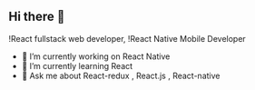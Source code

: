 ## Hi there 👋
!React fullstack web developer,
!React Native  Mobile Developer
- 🔭 I’m currently working on React Native
- 🌱 I’m currently learning  React
- 💬 Ask me about  React-redux , React.js , React-native
  
   

<!--
**sohretturaman/sohretturaman** is a ✨ _special_ ✨ repository because its `README.md` (this file) appears on your GitHub profile.

Here are some ideas to get you started:

- 🔭 I’m currently working on ...
- 🌱 I’m currently learning ...
- 👯 I’m looking to collaborate on ...
- 🤔 I’m looking for help with ...
- 💬 Ask me about ...
- 📫 How to reach me: ...
- 😄 Pronouns: ...
- ⚡ Fun fact: ...
-->
